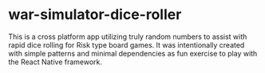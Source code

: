 # war-simulator-dice-roller

This is a cross platform app utilizing truly random numbers to assist with rapid dice rolling for Risk type board games. It was intentionally created with simple patterns and minimal dependencies as fun exercise to play with the React Native framework.
